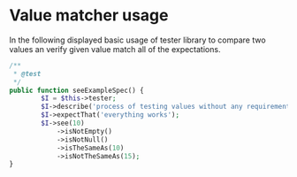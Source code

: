 # Value matcher usage

In the following displayed basic usage of tester library to compare two values an verify given value match all of the expectations.

```php
/**
 * @test
 */
public function seeExampleSpec() {
        $I = $this->tester;
        $I->describe('process of testing values without any requirements for type-specific expectations');
        $I->expectThat('everything works');
        $I->see(10)
            ->isNotEmpty()
            ->isNotNull()
            ->isTheSameAs(10)
            ->isNotTheSameAs(15);
}
```